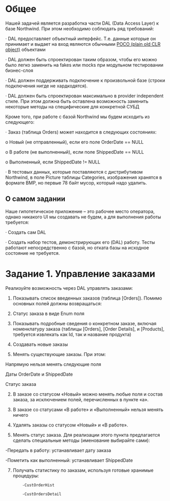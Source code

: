 # Общее

Нашей задачей является разработка части DAL (Data  Access  Layer) к базе Northwind. При этом необходимо соблюдать ряд требований:

· DAL предоставляет объектный интерфейс. Т.е. данные которые он принимает и выдает на вход являются обычными [POCO (plain  old  CLR  object)](https://en.wikipedia.org/wiki/Plain_Old_CLR_Object) объектами

· DAL должен быть спроектирован таким образом, чтобы его можно было легко заменить на fakes или mocks при модульном тестировании бизнес-слоя

· DAL должен поддерживать подключение к произвольной базе (строки подключения нигде не хардкодятся).

· DAL должен быть спроектирован максимально в provider  independent стиле. При этом должна быть оставлена возможность заменить некоторые методы на специфические для конкретной СУБД

Кроме того, при работе с базой Northwind мы будем исходить из следующего:

· Заказ (таблица Orders) может находится в следующих состояниях:

o Новый (не отправленный), если его поле OrderDate == NULL

o В работе (не выполненный), если поле ShippedDate == NULL

o Выполненный, если ShippedDate != NULL

· В тестовых данных, которые поставляются с дистрибутивом Northwind, в поле Picture таблицы Categories, изображения хранятся в формате BMP, но первые 78 байт мусор, который надо удалить.

## О самом задании

Наше гипотетическое приложение – это рабочее место оператора, однако никакого UI мы создавать не будем, а для выполнения работы требуется:

· Создать сам DAL

· Создать набор тестов, демонстрирующих его (DAL) работу. Тесты работают непосредственно с базой, но отката базы на исходное состояние не требуется.

# Задание 1. Управление заказами

Реализуйте возможность через DAL управлять заказами:

1.  Показывать список введенных заказов (таблица [Orders]). Помимо основных полей должны возвращаться:

1.  Статус заказа в виде Enum поля

3.  Показывать подробные сведения о конкретном заказе, включая номенклатуру заказа (таблицы [Orders], [Order Details], и [Products], требуется извлекать как Id, так и название продукта)
4.  Создавать новые заказы
5.  Менять существующие заказы. При этом:

Напрямую нельзя менять следующие поля

Даты OrderDate и ShippedDate

Статус заказа

2.  В заказе со статусом «Новый» можно менять любые поля и состав заказа, за исключением полей, перечисленных в пункте «а».
3.  В заказе со статусами «В работе» и «Выполненный» нельзя менять ничего

4.  Удалять заказы со статусом «Новый» и «В работе».
5.  Менять статус заказа. Для реализации этого пункта предлагается сделать специальные методы (именование выбирайте сами):

-Передать в работу: устанавливает дату заказа

-Пометить как выполненный: устанавливает ShippedDate

7.  Получать статистику по заказам, используя готовые хранимые процедуры:

            -CustOrderHist
            
            -CustOrdersDetail
